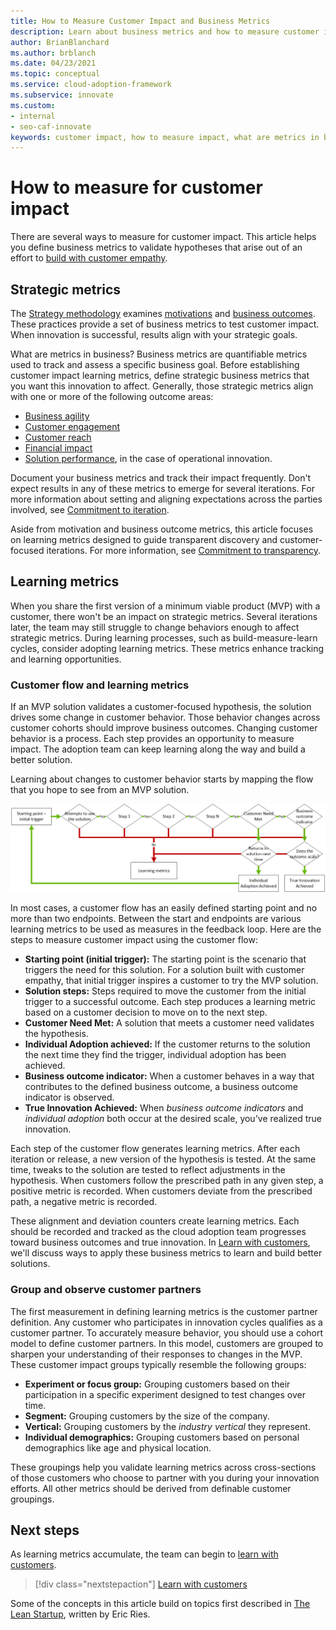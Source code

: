 ```yaml
---
title: How to Measure Customer Impact and Business Metrics
description: Learn about business metrics and how to measure customer impact and strategic metric goals. Establish learning metrics to measure customer behavior and adoption.
author: BrianBlanchard
ms.author: brblanch
ms.date: 04/23/2021
ms.topic: conceptual
ms.service: cloud-adoption-framework
ms.subservice: innovate
ms.custom: 
- internal
- seo-caf-innovate
keywords: customer impact, how to measure impact, what are metrics in business, business metrics, learning metrics
---
```


# How to measure for customer impact

There are several ways to measure for customer impact. This article helps you define business metrics to validate hypotheses that arise out of an effort to [build with customer empathy](./build.md).

## Strategic metrics

The [Strategy methodology](../../strategy/index.md) examines [motivations](../../strategy/motivations.md) and [business outcomes](../../strategy/business-outcomes/index.md). These practices provide a set of business metrics to test customer impact. When innovation is successful, results align with your strategic goals.

What are metrics in business? Business metrics are quantifiable metrics used to track and assess a specific business goal. Before establishing customer impact learning metrics, define strategic business metrics that you want this innovation to affect. Generally, those strategic metrics align with one or more of the following outcome areas:

- [Business agility](../../strategy/business-outcomes/agility-outcomes.md)
- [Customer engagement](../../strategy/business-outcomes/engagement-outcomes.md)
- [Customer reach](../../strategy/business-outcomes/reach-outcomes.md)
- [Financial impact](../../strategy/business-outcomes/fiscal-outcomes.md)
- [Solution performance](../../strategy/business-outcomes/fiscal-outcomes.md), in the case of operational innovation.

Document your business metrics and track their impact frequently. Don't expect results in any of these metrics to emerge for several iterations. For more information about setting and aligning expectations across the parties involved, see [Commitment to iteration](./index.md#commitment-to-iteration).

Aside from motivation and business outcome metrics, this article focuses on learning metrics designed to guide transparent discovery and customer-focused iterations. For more information, see [Commitment to transparency](./index.md#commitment-to-transparency).

## Learning metrics

When you share the first version of a minimum viable product (MVP) with a customer, there won't be an impact on strategic metrics. Several iterations later, the team may still struggle to change behaviors enough to affect strategic metrics. During learning processes, such as build-measure-learn cycles, consider adopting learning metrics. These metrics enhance tracking and learning opportunities.

### Customer flow and learning metrics

If an MVP solution validates a customer-focused hypothesis, the solution drives some change in customer behavior. Those behavior changes across customer cohorts should improve business outcomes. Changing customer behavior is a process. Each step provides an opportunity to measure impact. The adoption team can keep learning along the way and build a better solution.

Learning about changes to customer behavior starts by mapping the flow that you hope to see from an MVP solution.

![Customer flow used to determine learning metrics](../../_images/innovate/customer-flow-learning-metrics.png)

In most cases, a customer flow has an easily defined starting point and no more than two endpoints. Between the start and endpoints are various learning metrics to be used as measures in the feedback loop. Here are the steps to measure customer impact using the customer flow:

- **Starting point (initial trigger):** The starting point is the scenario that triggers the need for this solution. For a solution built with customer empathy, that initial trigger inspires a customer to try the MVP solution.
- **Solution steps:** Steps required to move the customer from the initial trigger to a successful outcome. Each step produces a learning metric based on a customer decision to move on to the next step.
- **Customer Need Met:** A solution that meets a customer need validates the hypothesis.
- **Individual Adoption achieved:** If the customer returns to the solution the next time they find the trigger, individual adoption has been achieved.
- **Business outcome indicator:** When a customer behaves in a way that contributes to the defined business outcome, a business outcome indicator is observed.
- **True Innovation Achieved:** When *business outcome indicators* and *individual adoption* both occur at the desired scale, you've realized true innovation.

Each step of the customer flow generates learning metrics. After each iteration or release, a new version of the hypothesis is tested. At the same time, tweaks to the solution are tested to reflect adjustments in the hypothesis. When customers follow the prescribed path in any given step, a positive metric is recorded. When customers deviate from the prescribed path, a negative metric is recorded.

These alignment and deviation counters create learning metrics. Each should be recorded and tracked as the cloud adoption team progresses toward business outcomes and true innovation. In [Learn with customers](./learn.md), we'll discuss ways to apply these business metrics to learn and build better solutions.

### Group and observe customer partners

The first measurement in defining learning metrics is the customer partner definition. Any customer who participates in innovation cycles qualifies as a customer partner. To accurately measure behavior, you should use a cohort model to define customer partners. In this model, customers are grouped to sharpen your understanding of their responses to changes in the MVP. These customer impact groups typically resemble the following groups:

- **Experiment or focus group:** Grouping customers based on their participation in a specific experiment designed to test changes over time.
- **Segment:** Grouping customers by the size of the company.
- **Vertical:** Grouping customers by the *industry vertical* they represent.
- **Individual demographics:** Grouping customers based on personal demographics like age and physical location.

These groupings help you validate learning metrics across cross-sections of those customers who choose to partner with you during your innovation efforts. All other metrics should be derived from definable customer groupings.

## Next steps

As learning metrics accumulate, the team can begin to [learn with customers](./learn.md).

> [!div class="nextstepaction"]
> [Learn with customers](./learn.md)

Some of the concepts in this article build on topics first described in [The Lean Startup](http://theleanstartup.com/book), written by Eric Ries.
